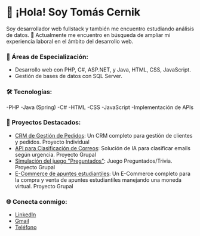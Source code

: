 # 👋 ¡Hola! Soy Tomás Cernik
Soy desarrollador web fullstack y también me encuentro estudiando análisis de datos. 🚀
Actualmente me encuentro en búsqueda de ampliar mi experiencia laboral en el ámbito del desarrollo web.

### 💼 Áreas de Especialización:
- Desarrollo web con PHP, C#, ASP.NET, y Java, HTML, CSS, JavaScript.
- Gestión de bases de datos con SQL Server.

### 🛠️ Tecnologías:
-PHP
-Java (Spring)
-C#
-HTML
-CSS
-JavaScript
-Implementación de APIs

### 🚀 Proyectos Destacados:
- [CRM de Gestión de Pedidos](https://github.com/tomycernik/EssenzaCRM.git): Un CRM completo para gestión de clientes y pedidos. Proyecto Individual
- [API para Clasificación de Correos](https://github.com/Ignacio26fr/Tasky_webProyecto.git): Solución de IA para clasificar emails según urgencia. Proyecto Grupal
- [Simulación del juego "Preguntados"](https://github.com/matiigodoy/TPFinal-Grupo21.git): Juego Preguntados/Trivia. Proyecto Grupal
- [E-Commerce de apuntes estudiantiles](https://github.com/Gaby137/TallerWeb1.git): Un E-Commerce completo para la compra y venta de apuntes estudiantiles manejando una moneda virtual. Proyecto Grupal

### 🌐 Conecta conmigo:
- [LinkedIn](www.linkedin.com/in/tomas-cernik-51371b250)
- [Gmail](cerniktomy@gmail.com)
- [Teléfono](9116190-7642)
  
  
  
